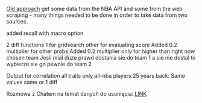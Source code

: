 [Old approach](../archive/nba_dataset.py) get some data from the NBA API and some from the web scraping - many things needed to be done in order to take data from two sources.

added recall with macro  option

2 diff functions 1 for gridsearch other for evaluating score
Added 0.2 multiplier for other probs
Added 0.2 multiplier only for higher than right now chosen team
Jesli mial duze prawd dostania sie do team 1 a sie nie dostal to wybierze sie go pewnie do team 2


Output for correlation all traits only all-nba players 25 years back:
Same values same or 1 diff

Rozmowa z Chatem na temat danych do usunięcia: 
[LINK](https://chatgpt.com/share/6841e30e-e994-800f-9f08-afc694489302)